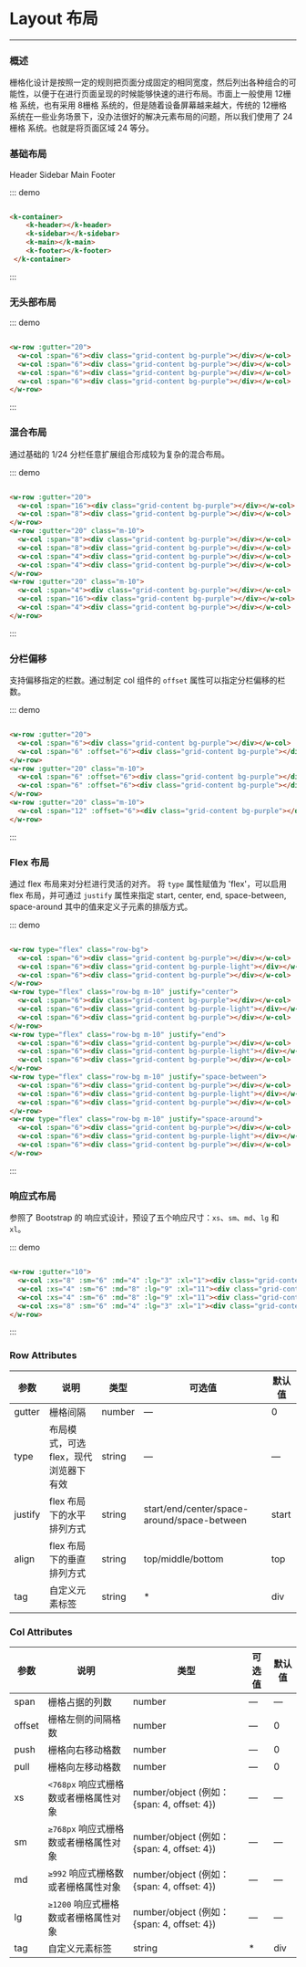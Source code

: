 # Layout 布局
----
### 概述
栅格化设计是按照一定的规则把页面分成固定的相同宽度，然后列出各种组合的可能性，以便于在进行页面呈现的时候能够快速的进行布局。市面上一般使用 12栅格 系统，也有采用 8栅格 系统的，但是随着设备屏幕越来越大，传统的 12栅格 系统在一些业务场景下，没办法很好的解决元素布局的问题，所以我们使用了 24栅格 系统。也就是将页面区域 24 等分。
### 基础布局
<div class="demo-block">
 <k-container>
    <k-header>Header</k-header>
    <k-sidebar>Sidebar</k-sidebar>
    <k-main>Main</k-main>
    <k-footer>Footer</k-footer>
 </k-container>
</div>

::: demo
```html

<k-container>
    <k-header></k-header>
    <k-sidebar></k-sidebar>
    <k-main></k-main>
    <k-footer></k-footer>
 </k-container>

```
:::

### 无头部布局
<div class="demo-block">
  <k-container>
    <k-sidebar></k-sidebar>
    <k-main></k-main>
    <k-footer></k-footer>
 </k-container>
</div>

::: demo

```html

<w-row :gutter="20">
  <w-col :span="6"><div class="grid-content bg-purple"></div></w-col>
  <w-col :span="6"><div class="grid-content bg-purple"></div></w-col>
  <w-col :span="6"><div class="grid-content bg-purple"></div></w-col>
  <w-col :span="6"><div class="grid-content bg-purple"></div></w-col>
</w-row>

```

:::

### 混合布局

通过基础的 1/24 分栏任意扩展组合形成较为复杂的混合布局。

<div class="demo-block">
  
</div>

::: demo

```html

<w-row :gutter="20">
  <w-col :span="16"><div class="grid-content bg-purple"></div></w-col>
  <w-col :span="8"><div class="grid-content bg-purple"></div></w-col>
</w-row>
<w-row :gutter="20" class="m-10">
  <w-col :span="8"><div class="grid-content bg-purple"></div></w-col>
  <w-col :span="8"><div class="grid-content bg-purple"></div></w-col>
  <w-col :span="4"><div class="grid-content bg-purple"></div></w-col>
  <w-col :span="4"><div class="grid-content bg-purple"></div></w-col>
</w-row>
<w-row :gutter="20" class="m-10">
  <w-col :span="4"><div class="grid-content bg-purple"></div></w-col>
  <w-col :span="16"><div class="grid-content bg-purple"></div></w-col>
  <w-col :span="4"><div class="grid-content bg-purple"></div></w-col>
</w-row>

```

:::

### 分栏偏移

支持偏移指定的栏数。通过制定 col 组件的 ```offset``` 属性可以指定分栏偏移的栏数。

<div class="demo-block">
  
</div>

::: demo

```html

<w-row :gutter="20">
  <w-col :span="6"><div class="grid-content bg-purple"></div></w-col>
  <w-col :span="6" :offset="6"><div class="grid-content bg-purple"></div></w-col>
</w-row>
<w-row :gutter="20" class="m-10">
  <w-col :span="6" :offset="6"><div class="grid-content bg-purple"></div></w-col>
  <w-col :span="6" :offset="6"><div class="grid-content bg-purple"></div></w-col>
</w-row>
<w-row :gutter="20" class="m-10">
  <w-col :span="12" :offset="6"><div class="grid-content bg-purple"></div></w-col>
</w-row>

```

:::

### Flex 布局

通过 flex 布局来对分栏进行灵活的对齐。
将 ```type``` 属性赋值为 'flex'，可以启用 flex 布局，并可通过 ```justify``` 属性来指定 start, center, end, space-between, space-around 其中的值来定义子元素的排版方式。
<div class="demo-block">
  
</div>

::: demo

```html

<w-row type="flex" class="row-bg">
  <w-col :span="6"><div class="grid-content bg-purple"></div></w-col>
  <w-col :span="6"><div class="grid-content bg-purple-light"></div></w-col>
  <w-col :span="6"><div class="grid-content bg-purple"></div></w-col>
</w-row>
<w-row type="flex" class="row-bg m-10" justify="center">
  <w-col :span="6"><div class="grid-content bg-purple"></div></w-col>
  <w-col :span="6"><div class="grid-content bg-purple-light"></div></w-col>
  <w-col :span="6"><div class="grid-content bg-purple"></div></w-col>
</w-row>
<w-row type="flex" class="row-bg m-10" justify="end">
  <w-col :span="6"><div class="grid-content bg-purple"></div></w-col>
  <w-col :span="6"><div class="grid-content bg-purple-light"></div></w-col>
  <w-col :span="6"><div class="grid-content bg-purple"></div></w-col>
</w-row>
<w-row type="flex" class="row-bg m-10" justify="space-between">
  <w-col :span="6"><div class="grid-content bg-purple"></div></w-col>
  <w-col :span="6"><div class="grid-content bg-purple-light"></div></w-col>
  <w-col :span="6"><div class="grid-content bg-purple"></div></w-col>
</w-row>
<w-row type="flex" class="row-bg m-10" justify="space-around">
  <w-col :span="6"><div class="grid-content bg-purple"></div></w-col>
  <w-col :span="6"><div class="grid-content bg-purple-light"></div></w-col>
  <w-col :span="6"><div class="grid-content bg-purple"></div></w-col>
</w-row>

```

:::

### 响应式布局

参照了 Bootstrap 的 响应式设计，预设了五个响应尺寸：```xs```、```sm```、```md```、```lg``` 和 ```xl```。
<div class="demo-block">
  
</div>


::: demo
```html

<w-row :gutter="10">
  <w-col :xs="8" :sm="6" :md="4" :lg="3" :xl="1"><div class="grid-content bg-purple"></div></w-col>
  <w-col :xs="4" :sm="6" :md="8" :lg="9" :xl="11"><div class="grid-content bg-purple-light"></div></w-col>
  <w-col :xs="4" :sm="6" :md="8" :lg="9" :xl="11"><div class="grid-content bg-purple"></div></w-col>
  <w-col :xs="8" :sm="6" :md="4" :lg="3" :xl="1"><div class="grid-content bg-purple-light"></div></w-col>
</w-row>

```

:::

### Row Attributes

| 参数      | 说明          | 类型      | 可选值                           | 默认值  |
|---------- |-------------- |---------- |--------------------------------  |-------- |
| gutter | 栅格间隔 | number | — | 0 |
| type | 布局模式，可选 flex，现代浏览器下有效 | string | — | — |
| justify | flex 布局下的水平排列方式 | string | start/end/center/space-around/space-between | start |
| align | flex 布局下的垂直排列方式 | string | top/middle/bottom | top |
| tag | 自定义元素标签 | string | * | div |

### Col Attributes
| 参数      | 说明          | 类型      | 可选值                           | 默认值  |
|---------- |-------------- |---------- |--------------------------------  |-------- |
| span | 栅格占据的列数 | number | — | — |
| offset | 栅格左侧的间隔格数 | number | — | 0 |
| push |  栅格向右移动格数 | number | — | 0 |
| pull |  栅格向左移动格数 | number | — | 0 |
| xs | `<768px` 响应式栅格数或者栅格属性对象 | number/object (例如： {span: 4, offset: 4}) | — | — |
| sm | `≥768px` 响应式栅格数或者栅格属性对象 | number/object (例如： {span: 4, offset: 4}) | — | — |
| md | `≥992` 响应式栅格数或者栅格属性对象 | number/object (例如： {span: 4, offset: 4}) | — | — |
| lg | `≥1200` 响应式栅格数或者栅格属性对象 | number/object (例如： {span: 4, offset: 4}) | — | — |
| tag | 自定义元素标签 | string | * | div |
